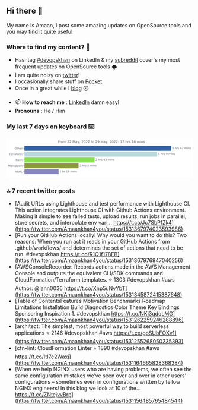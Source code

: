 <!--- [![Hits](https://hits.seeyoufarm.com/api/count/incr/badge.svg?url=https%3A%2F%2Fgithub.com%2Fakhan4u%2Fhit-counter&count_bg=%2379C83D&title_bg=%23555555&icon=&icon_color=%23E7E7E7&title=visits&edge_flat=false)](https://hits.seeyoufarm.com) --->

## Hi there 👋

My name is Amaan, I post some amazing updates on OpenSource tools and you may find it quite useful

### Where to find my content? 🤔

* Hashtag [#devopskhan](https://www.linkedin.com/feed/hashtag/devopskhan/) on LinkedIn & my [subreddit](https://www.reddit.com/r/devopskhan/) cover's my most frequent updates on OpenSource tools 🌩️
* I am quite noisy on [twitter](https://twitter.com/Amaankhan4you)!
* I occasionally share stuff on [Pocket](https://getpocket.com/@ej6g8d1dp2829A16a9Tf5d4T6bAMp3d8791rejDe86yem3bm4e14ex4fT4dluk29)
* Once in a great while I [blog](https://linuxparrot.com/) ⏲️


- 📫 **How to reach me** : [LinkedIn](https://www.linkedin.com/in/amaan-khan-linux-ninja) damn easy!
- **Pronouns** : He / Him

### My last 7 days on keyboard ⌨️

<img src="https://github.com/akhan4u/akhan4u/blob/main/images/stat.svg" alt="Amaan's Wakatime Activity!"/>

### 🔝 7 recent twitter posts
<!-- DEVDOJO:START -->
- [Audit URLs using Lighthouse and test performance with Lighthouse CI. This action integrates Lighthouse CI with Github Actions environment. Making it simple to see failed tests, upload results, run jobs in parallel, store secrets, and interpolate env vari… https://t.co/Jc7SbPfZk4](https://twitter.com/Amaankhan4you/status/1531367974023593986)
- [Run your GitHub Actions locally! Why would you want to do this? Two reasons: When you run act it reads in your GitHub Actions from .github/workflows/ and determines the set of actions that need to be run. #devopskhan https://t.co/R1Q1f178EB](https://twitter.com/Amaankhan4you/status/1531367976947040256)
- [AWSConsoleRecorder: Records actions made in the AWS Management Console and outputs the equivalent CLI/SDK commands and CloudFormation/Terraform templates.
⭐️ 1303
#devopskhan #aws
Author: @iann0036
https://t.co/Xnp5uNvYbT](https://twitter.com/Amaankhan4you/status/1531345872415387648)
- [Table of ContentsFeatures Motivation Benchmarks Roadmap Limitations Installation Build Diagnostics Color Theme Key Bindings Sponsoring Inspiration 1. #devopskhan https://t.co/NKi3qdqLMG](https://twitter.com/Amaankhan4you/status/1531262259246288896)
- [architect: The simplest, most powerful way to build serverless applications
⭐️ 2146
#devopskhan #aws
https://t.co/goSUbFOXv1](https://twitter.com/Amaankhan4you/status/1531255268050235393)
- [cfn-lint: CloudFormation Linter
⭐️ 1890
#devopskhan #aws
https://t.co/ItI7c2Waxj](https://twitter.com/Amaankhan4you/status/1531164665828368384)
- [When we help NGINX users who are having problems, we often see the same configuration mistakes we’ve seen over and over in other users’ configurations – sometimes even in configurations written by fellow NGINX engineers! In this blog we look at 10 of the… https://t.co/ZNtejvvBrp](https://twitter.com/Amaankhan4you/status/1531156485765484544)
<!-- DEVDOJO:END -->

<!-- ![Amaan's GitHub stats](https://github-readme-stats.vercel.app/api?username=akhan4u&count_private=true&show_icons=true&hide=contribs) -->
